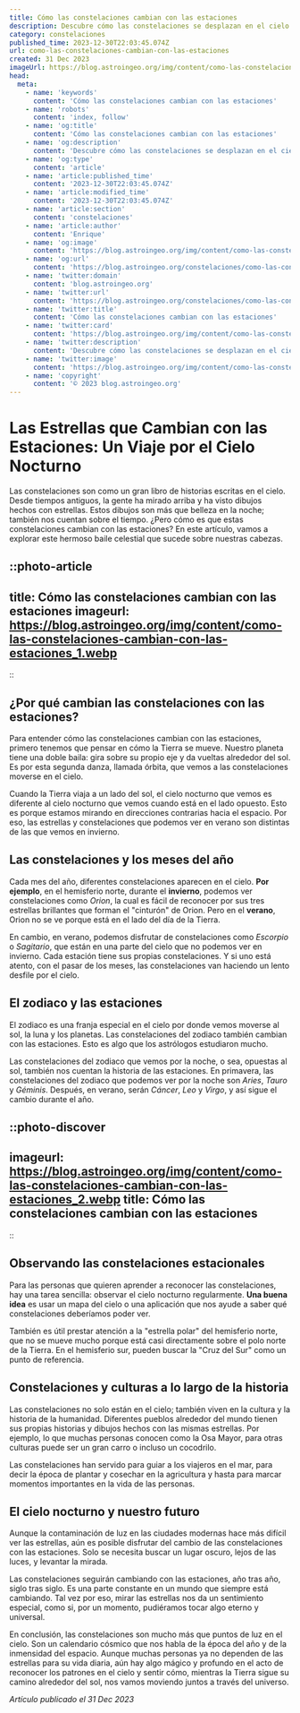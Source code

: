 ```yaml
---
title: Cómo las constelaciones cambian con las estaciones
description: Descubre cómo las constelaciones se desplazan en el cielo nocturno a lo largo del año debido a los cambios estacionales de la Tierra.
category: constelaciones
published_time: 2023-12-30T22:03:45.074Z
url: como-las-constelaciones-cambian-con-las-estaciones
created: 31 Dec 2023
imageUrl: https://blog.astroingeo.org/img/content/como-las-constelaciones-cambian-con-las-estaciones_1.webp
head:
  meta:
    - name: 'keywords'
      content: 'Cómo las constelaciones cambian con las estaciones'
    - name: 'robots'
      content: 'index, follow'
    - name: 'og:title'
      content: 'Cómo las constelaciones cambian con las estaciones'
    - name: 'og:description'
      content: 'Descubre cómo las constelaciones se desplazan en el cielo nocturno a lo largo del año debido a los cambios estacionales de la Tierra.'
    - name: 'og:type'
      content: 'article'
    - name: 'article:published_time'
      content: '2023-12-30T22:03:45.074Z'
    - name: 'article:modified_time'
      content: '2023-12-30T22:03:45.074Z'
    - name: 'article:section'
      content: 'constelaciones'
    - name: 'article:author'
      content: 'Enrique'
    - name: 'og:image'
      content: 'https://blog.astroingeo.org/img/content/como-las-constelaciones-cambian-con-las-estaciones_1.webp'
    - name: 'og:url'
      content: 'https://blog.astroingeo.org/constelaciones/como-las-constelaciones-cambian-con-las-estaciones'
    - name: 'twitter:domain'
      content: 'blog.astroingeo.org'
    - name: 'twitter:url'
      content: 'https://blog.astroingeo.org/constelaciones/como-las-constelaciones-cambian-con-las-estaciones'
    - name: 'twitter:title'
      content: 'Cómo las constelaciones cambian con las estaciones'
    - name: 'twitter:card'
      content: 'https://blog.astroingeo.org/img/content/como-las-constelaciones-cambian-con-las-estaciones_1.webp'
    - name: 'twitter:description'
      content: 'Descubre cómo las constelaciones se desplazan en el cielo nocturno a lo largo del año debido a los cambios estacionales de la Tierra.'
    - name: 'twitter:image'
      content: 'https://blog.astroingeo.org/img/content/como-las-constelaciones-cambian-con-las-estaciones_1.webp'
    - name: 'copyright'
      content: '© 2023 blog.astroingeo.org'
---
```

# Las Estrellas que Cambian con las Estaciones: Un Viaje por el Cielo Nocturno

Las constelaciones son como un gran libro de historias escritas en el cielo. Desde tiempos antiguos, la gente ha mirado arriba y ha visto dibujos hechos con estrellas. Estos dibujos son más que belleza en la noche; también nos cuentan sobre el tiempo. ¿Pero cómo es que estas constelaciones cambian con las estaciones? En este artículo, vamos a explorar este hermoso baile celestial que sucede sobre nuestras cabezas.

::photo-article
---
title: Cómo las constelaciones cambian con las estaciones
imageurl: https://blog.astroingeo.org/img/content/como-las-constelaciones-cambian-con-las-estaciones_1.webp
---
::

## ¿Por qué cambian las constelaciones con las estaciones?

Para entender cómo las constelaciones cambian con las estaciones, primero tenemos que pensar en cómo la Tierra se mueve. Nuestro planeta tiene una doble baila: gira sobre su propio eje y da vueltas alrededor del sol. Es por esta segunda danza, llamada órbita, que vemos a las constelaciones moverse en el cielo.

Cuando la Tierra viaja a un lado del sol, el cielo nocturno que vemos es diferente al cielo nocturno que vemos cuando está en el lado opuesto. Esto es porque estamos mirando en direcciones contrarias hacia el espacio. Por eso, las estrellas y constelaciones que podemos ver en verano son distintas de las que vemos en invierno.

## Las constelaciones y los meses del año

Cada mes del año, diferentes constelaciones aparecen en el cielo. **Por ejemplo**, en el hemisferio norte, durante el **invierno**, podemos ver constelaciones como *Orion*, la cual es fácil de reconocer por sus tres estrellas brillantes que forman el "cinturón" de Orion. Pero en el **verano**, Orion no se ve porque está en el lado del día de la Tierra.

En cambio, en verano, podemos disfrutar de constelaciones como *Escorpio* o *Sagitario*, que están en una parte del cielo que no podemos ver en invierno. Cada estación tiene sus propias constelaciones. Y si uno está atento, con el pasar de los meses, las constelaciones van haciendo un lento desfile por el cielo.

## El zodiaco y las estaciones

El zodiaco es una franja especial en el cielo por donde vemos moverse al sol, la luna y los planetas. Las constelaciones del zodiaco también cambian con las estaciones. Esto es algo que los astrólogos estudiaron mucho.

Las constelaciones del zodiaco que vemos por la noche, o sea, opuestas al sol, también nos cuentan la historia de las estaciones. En primavera, las constelaciones del zodiaco que podemos ver por la noche son *Aries*, *Tauro* y *Géminis*. Después, en verano, serán *Cáncer*, *Leo* y *Virgo*, y así sigue el cambio durante el año.


::photo-discover
---
imageurl: https://blog.astroingeo.org/img/content/como-las-constelaciones-cambian-con-las-estaciones_2.webp
title: Cómo las constelaciones cambian con las estaciones
---
::

## Observando las constelaciones estacionales

Para las personas que quieren aprender a reconocer las constelaciones, hay una tarea sencilla: observar el cielo nocturno regularmente. **Una buena idea** es usar un mapa del cielo o una aplicación que nos ayude a saber qué constelaciones deberíamos poder ver.

También es útil prestar atención a la "estrella polar" del hemisferio norte, que no se mueve mucho porque está casi directamente sobre el polo norte de la Tierra. En el hemisferio sur, pueden buscar la "Cruz del Sur" como un punto de referencia.

## Constelaciones y culturas a lo largo de la historia

Las constelaciones no solo están en el cielo; también viven en la cultura y la historia de la humanidad. Diferentes pueblos alrededor del mundo tienen sus propias historias y dibujos hechos con las mismas estrellas. Por ejemplo, lo que muchas personas conocen como la Osa Mayor, para otras culturas puede ser un gran carro o incluso un cocodrilo.

Las constelaciones han servido para guiar a los viajeros en el mar, para decir la época de plantar y cosechar en la agricultura y hasta para marcar momentos importantes en la vida de las personas.

## El cielo nocturno y nuestro futuro

Aunque la contaminación de luz en las ciudades modernas hace más difícil ver las estrellas, aún es posible disfrutar del cambio de las constelaciones con las estaciones. Solo se necesita buscar un lugar oscuro, lejos de las luces, y levantar la mirada.

Las constelaciones seguirán cambiando con las estaciones, año tras año, siglo tras siglo. Es una parte constante en un mundo que siempre está cambiando. Tal vez por eso, mirar las estrellas nos da un sentimiento especial, como si, por un momento, pudiéramos tocar algo eterno y universal.

En conclusión, las constelaciones son mucho más que puntos de luz en el cielo. Son un calendario cósmico que nos habla de la época del año y de la inmensidad del espacio. Aunque muchas personas ya no dependen de las estrellas para su vida diaria, aún hay algo mágico y profundo en el acto de reconocer los patrones en el cielo y sentir cómo, mientras la Tierra sigue su camino alrededor del sol, nos vamos moviendo juntos a través del universo.

_Artículo publicado el 31 Dec 2023_